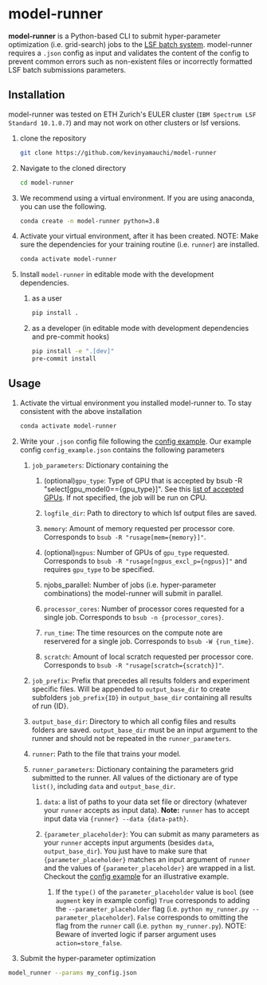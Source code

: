 # model-runner
**model-runner** is a Python-based CLI to submit hyper-parameter optimization (i.e. grid-search) jobs to the 
[LSF batch system](https://www.bsc.es/support/LSF/old-9.1.1/lsf_programmer/index.htm?batch_programmer_lsf.html~main). 
model-runner requires a `.json` config as input and validates the content of the config to prevent common errors such 
as non-existent files or incorrectly formatted LSF batch submissions parameters.

## Installation
model-runner was tested on ETH Zurich's EULER cluster (`IBM Spectrum LSF Standard 10.1.0.7`) and may not work on other 
clusters or lsf versions.

1) clone the repository

    ```bash
    git clone https://github.com/kevinyamauchi/model-runner
    ```

2) Navigate to the cloned directory

    ```bash
    cd model-runner
    ```

3) We recommend using a virtual environment. If you are using anaconda, you can use the following.

    ```bash
    conda create -n model-runner python=3.8
    ```

4) Activate your virtual environment, after it has been created. NOTE: Make sure the dependencies for your
training routine (i.e. `runner`) are installed.

    ```bash
    conda activate model-runner
    ```

5) Install `model-runner` in editable mode with the development dependencies.

    1) as a user

        ```bash
        pip install .
        ```
    2) as a developer (in editable mode with development dependencies and pre-commit hooks)
 
        ```bash
        pip install -e ".[dev]"
        pre-commit install
        ```

## Usage
1) Activate the virtual environment you installed model-runner to. To stay consistent with the above installation

    ```bash
    conda activate model-runner
    ```

2) Write your `.json` config file following the [config example](./examples/config_example.json). Our example config 
`config_example.json` contains the following parameters

    1) `job_parameters`: Dictionary containing the 
        1) (optional)`gpu_type`: Type of GPU that is accepted by bsub -R "select[gpu_model0=={gpu_type}]". See
        this [list of accepted GPUs](https://scicomp.ethz.ch/wiki/Getting_started_with_GPUs#Available_GPU_node_types).
        If not specified, the job will be run on CPU.

        2) `logfile_dir`: Path to directory to which lsf output files are saved.

        3) `memory`: Amount of memory requested per processor core. Corresponds to `bsub -R "rusage[mem={memory}]"`.

        4) (optional)`ngpus`: Number of GPUs of `gpu_type` requested. Corresponds to 
        `bsub -R "rusage[ngpus_excl_p={ngpus}]"` and requires `gpu_type` to be specified.

        5) njobs_parallel: Number of jobs (i.e. hyper-parameter combinations) the model-runner will submit in parallel.

        6) `processor_cores`: Number of processor cores requested for a single job. Corresponds to 
        `bsub -n {processor_cores}`.

        7) `run_time`: The time resources on the compute note are reservered for a single job. Corresponds to 
        `bsub -W {run_time}`.

        8) `scratch`: Amount of local scratch requested per processor core. Corresponds to 
        `bsub -R "rusage[scratch={scratch}]"`.

    2) `job_prefix`: Prefix that precedes all results folders and experiment specific files. Will be appended to
    `output_base_dir` to create subfolders `job_prefix{ID}` in `output_base_dir` containing all results of run
    {ID}.

    3) `output_base_dir`: Directory to which all config files and results folders are saved. `output_base_dir`
    must be an input argument to the runner and should not be repeated in the `runner_parameters`.

    4) `runner`: Path to the file that trains your model.

    5) `runner_parameters`: Dictionary containing the parameters grid submitted to the runner. All values of the
    dictionary are of type `list()`, including `data` and `output_base_dir`.
        1) `data`: a list of paths to your data set file or directory (whatever your `runner` accepts as input
        data). **Note:** `runner` has to accept input data via `{runner} --data {data-path}`.

        2) `{parameter_placeholder}`: You can submit as many parameters as your `runner` accepts input arguments 
        (besides `data`, `output_base_dir`). You just have to make sure that `{parameter_placeholder}` matches an input 
        argument of `runner` and the values of `{parameter_placeholder}` are wrapped in a list. Checkout the 
        [config example](./examples/config_example.json) for an illustrative example.
            1) If the `type()` of the `parameter_placeholder` value is `bool` (see `augment` key in example config)
            `True` corresponds to adding the `--parameter_placeholder` flag (i.e. `python my_runner.py
            --parameter_placeholder`). `False` corresponds to omitting the flag from the `runner` call (i.e. `python
            my_runner.py`). NOTE: Beware of inverted logic if parser argument uses `action=store_false`.

3) Submit the hyper-parameter optimization

```bash
model_runner --params my_config.json
```


